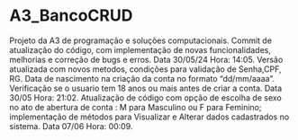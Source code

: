 # A3_BancoCRUD
Projeto da A3 de programação e soluções computacionais.
Commit de atualização do código, com implementação de novas funcionalidades, melhorias e correção de bugs e erros. Data 30/05/24 Hora: 14:05.
Versão atualizada com novos metodos, condições para validação de Senha,CPF, RG. Data de nascimento na criação da conta no formato “dd/mm/aaaa”.
Verificação se o usuario tem 18 anos ou mais antes de criar a conta. Data 30/05 Hora: 21:02.
Atualização de código com opção de escolha de sexo no ato de abertura de conta : M para Masculino ou F para Feminino; implementação de métodos para Visualizar e Alterar dados cadastrados no sistema. Data 07/06 Hora: 00:09.
